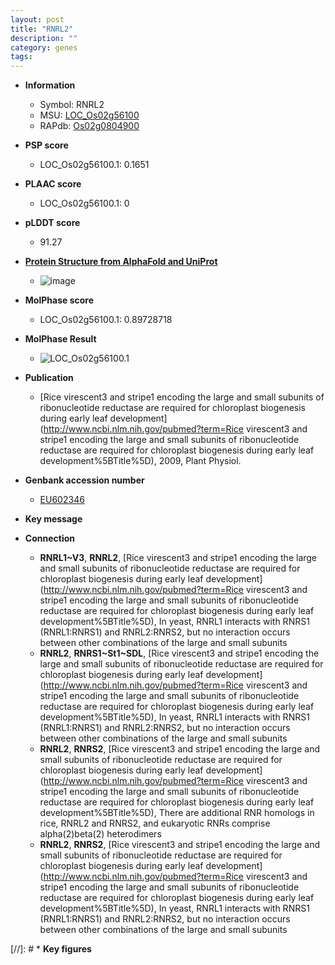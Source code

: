 ```yaml
---
layout: post
title: "RNRL2"
description: ""
category: genes
tags: 
---
```


* **Information**  
    + Symbol: RNRL2  
    + MSU: [LOC_Os02g56100](http://rice.plantbiology.msu.edu/cgi-bin/ORF_infopage.cgi?orf=LOC_Os02g56100)  
    + RAPdb: [Os02g0804900](http://rapdb.dna.affrc.go.jp/viewer/gbrowse_details/irgsp1?name=Os02g0804900)  

* **PSP score**  
    + LOC_Os02g56100.1: 0.1651 

* **PLAAC score**  
    + LOC_Os02g56100.1: 0 

* **pLDDT score**
    + 91.27

* **[Protein Structure from AlphaFold and UniProt](https://www.uniprot.org/uniprotkb/Q6K848/entry#structure)**
    + ![image](https://ricepsp.github.io/images/Q6/AF-Q6K848-F1.png)

* **MolPhase score**
    + LOC_Os02g56100.1: 0.89728718

* **MolPhase Result**
    + ![LOC_Os02g56100.1](https://304243504.github.io/Pictures/LOC_Os02g/LOC_Os02g56100.1.png)

* **Publication**  
    + [Rice virescent3 and stripe1 encoding the large and small subunits of ribonucleotide reductase are required for chloroplast biogenesis during early leaf development](http://www.ncbi.nlm.nih.gov/pubmed?term=Rice virescent3 and stripe1 encoding the large and small subunits of ribonucleotide reductase are required for chloroplast biogenesis during early leaf development%5BTitle%5D), 2009, Plant Physiol.

* **Genbank accession number**  
    + [EU602346](http://www.ncbi.nlm.nih.gov/nuccore/EU602346)

* **Key message**  

* **Connection**  
    + __RNRL1~V3__, __RNRL2__, [Rice virescent3 and stripe1 encoding the large and small subunits of ribonucleotide reductase are required for chloroplast biogenesis during early leaf development](http://www.ncbi.nlm.nih.gov/pubmed?term=Rice virescent3 and stripe1 encoding the large and small subunits of ribonucleotide reductase are required for chloroplast biogenesis during early leaf development%5BTitle%5D), In yeast, RNRL1 interacts with RNRS1 (RNRL1:RNRS1) and RNRL2:RNRS2, but no interaction occurs between other combinations of the large and small subunits
    + __RNRL2__, __RNRS1~St1~SDL__, [Rice virescent3 and stripe1 encoding the large and small subunits of ribonucleotide reductase are required for chloroplast biogenesis during early leaf development](http://www.ncbi.nlm.nih.gov/pubmed?term=Rice virescent3 and stripe1 encoding the large and small subunits of ribonucleotide reductase are required for chloroplast biogenesis during early leaf development%5BTitle%5D), In yeast, RNRL1 interacts with RNRS1 (RNRL1:RNRS1) and RNRL2:RNRS2, but no interaction occurs between other combinations of the large and small subunits
    + __RNRL2__, __RNRS2__, [Rice virescent3 and stripe1 encoding the large and small subunits of ribonucleotide reductase are required for chloroplast biogenesis during early leaf development](http://www.ncbi.nlm.nih.gov/pubmed?term=Rice virescent3 and stripe1 encoding the large and small subunits of ribonucleotide reductase are required for chloroplast biogenesis during early leaf development%5BTitle%5D), There are additional RNR homologs in rice, RNRL2 and RNRS2, and eukaryotic RNRs comprise alpha(2)beta(2) heterodimers
    + __RNRL2__, __RNRS2__, [Rice virescent3 and stripe1 encoding the large and small subunits of ribonucleotide reductase are required for chloroplast biogenesis during early leaf development](http://www.ncbi.nlm.nih.gov/pubmed?term=Rice virescent3 and stripe1 encoding the large and small subunits of ribonucleotide reductase are required for chloroplast biogenesis during early leaf development%5BTitle%5D), In yeast, RNRL1 interacts with RNRS1 (RNRL1:RNRS1) and RNRL2:RNRS2, but no interaction occurs between other combinations of the large and small subunits

[//]: # * **Key figures**  


